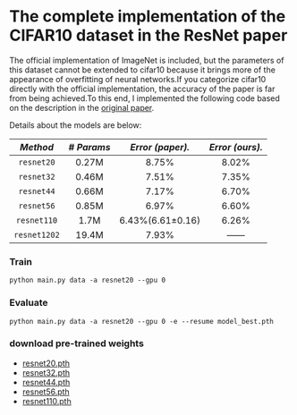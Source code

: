 # The complete implementation of the CIFAR10 dataset in the ResNet paper

The official implementation of ImageNet is included, but the parameters of this dataset cannot be extended to cifar10 because it brings more of the appearance of overfitting of neural networks.If you categorize cifar10 directly with the official implementation, the accuracy of the paper is far from being achieved.To this end, I implemented the following code based on the description in the [original paper](http://xxx.itp.ac.cn/abs/1512.03385).

Details about the models are below: 

|     *Method*      |*# Params*|*Error (paper).*|*Error (ours).*|
|:-----------------:|:--------:|:--------------:|:-------------:|
|    `resnet20`     |  0.27M   |    8.75%       |     8.02%     |
|    `resnet32`     |  0.46M   |    7.51%       |     7.35%     |
|    `resnet44`     |  0.66M   |    7.17%       |     6.70%     |
|    `resnet56`     |  0.85M   |    6.97%       |     6.60%     |
|    `resnet110`    |   1.7M   |6.43%(6.61±0.16)|     6.26%     |
|    `resnet1202`   |  19.4M   |    7.93%       |       ——      |
 

### Train
```text
python main.py data -a resnet20 --gpu 0 
```

### Evaluate
```text
python main.py data -a resnet20 --gpu 0 -e --resume model_best.pth
```

### download pre-trained weights

- [resnet20.pth](https://raw.githubusercontent.com/Lornatang/ResNet/master/examples/cifar/pretrained_weight/resnet20.pth)
- [resnet32.pth](https://raw.githubusercontent.com/Lornatang/ResNet/master/examples/cifar/pretrained_weight/resnet32.pth)
- [resnet44.pth](https://raw.githubusercontent.com/Lornatang/ResNet/master/examples/cifar/pretrained_weight/resnet44.pth)
- [resnet56.pth](https://raw.githubusercontent.com/Lornatang/ResNet/master/examples/cifar/pretrained_weight/resnet56.pth)
- [resnet110.pth](https://raw.githubusercontent.com/Lornatang/ResNet/master/examples/cifar/pretrained_weight/resnet110.pth)
